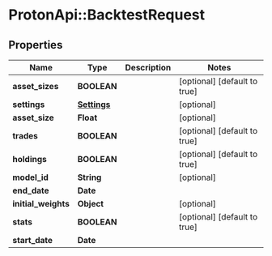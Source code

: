 # ProtonApi::BacktestRequest

## Properties
Name | Type | Description | Notes
------------ | ------------- | ------------- | -------------
**asset_sizes** | **BOOLEAN** |  | [optional] [default to true]
**settings** | [**Settings**](Settings.md) |  | [optional] 
**asset_size** | **Float** |  | [optional] 
**trades** | **BOOLEAN** |  | [optional] [default to true]
**holdings** | **BOOLEAN** |  | [optional] [default to true]
**model_id** | **String** |  | [optional] 
**end_date** | **Date** |  | 
**initial_weights** | **Object** |  | [optional] 
**stats** | **BOOLEAN** |  | [optional] [default to true]
**start_date** | **Date** |  | 


